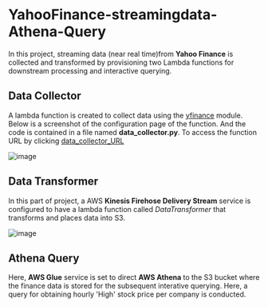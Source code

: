 # YahooFinance-streamingdata-Athena-Query
In this project, streaming data (near real time)from **Yahoo  Finance** is collected and transformed by provisioning two Lambda functions for downstream processing and interactive querying.
## Data Collector
A lambda function is created to collect data using the [yfinance](https://pypi.org/project/yfinance/) module. Below is a screenshot of the configuration page of the function. And the code is contained in a file named **data_collector.py**. To access the function URL by clicking [data_collector_URL](https://oisp8znm2c.execute-api.us-east-2.amazonaws.com/default/yf-DataCollector)


![image](https://user-images.githubusercontent.com/57573785/82766813-1946be80-9df0-11ea-9cae-b1cc8af6e625.png)

## Data Transformer
In this part of project, a AWS **Kinesis Firehose Delivery Stream** service is configured to have a lambda function called *DataTransformer* that transforms and places data into S3.


![image](https://user-images.githubusercontent.com/57573785/82766764-9b82b300-9def-11ea-936a-437cecfdbeb9.png)

## Athena Query
Here, **AWS Glue** service is set to direct **AWS Athena** to the S3 bucket where the finance data is stored for the subsequent interative querying. Here, a query for obtaining hourly 'High' stock price per company is conducted.



